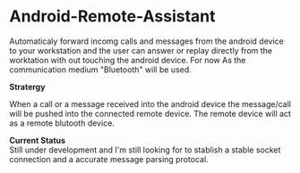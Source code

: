 # Android-Remote-Assistant
Automaticaly forward incomg calls and messages from the android device to your workstation and the user can answer or replay directly from the worktation with out touching the android device. For now As the communication medium "Bluetooth" will be used.

<b>Stratergy</b><br>
<p>When a call or a message received into the android device the message/call will be pushed into the connected remote device. 
The remote device will act as a remote blutooth device.<br><p>
<b>Current Status</b><br>
Still under development and I'm still looking for to stablish a stable socket connection and a accurate message parsing protocal.
